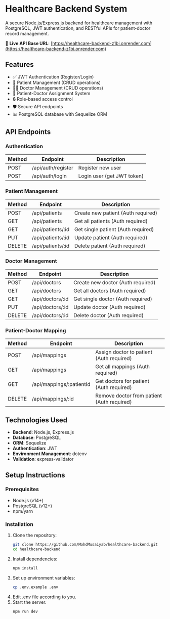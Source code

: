 # Healthcare Backend System

A secure Node.js/Express.js backend for healthcare management with PostgreSQL, JWT authentication, and RESTful APIs for patient-doctor record management.

🚀 **Live API Base URL**: [https://healthcare-backend-z1bi.onrender.com](https://healthcare-backend-z1bi.onrender.com)

## Features

- ✅ JWT Authentication (Register/Login)
- 🏥 Patient Management (CRUD operations)
- 👨‍⚕️ Doctor Management (CRUD operations)
- 🔗 Patient-Doctor Assignment System
- 🔒 Role-based access control
- 🛡️ Secure API endpoints
- 📊 PostgreSQL database with Sequelize ORM

## API Endpoints

### Authentication
| Method | Endpoint          | Description                |
|--------|-------------------|----------------------------|
| POST   | /api/auth/register| Register new user          |
| POST   | /api/auth/login   | Login user (get JWT token) |

### Patient Management
| Method | Endpoint          | Description                     |
|--------|-------------------|---------------------------------|
| POST   | /api/patients     | Create new patient (Auth required) |
| GET    | /api/patients     | Get all patients (Auth required) |
| GET    | /api/patients/:id | Get single patient (Auth required) |
| PUT    | /api/patients/:id | Update patient (Auth required)   |
| DELETE | /api/patients/:id | Delete patient (Auth required)   |

### Doctor Management
| Method | Endpoint         | Description                     |
|--------|------------------|---------------------------------|
| POST   | /api/doctors     | Create new doctor (Auth required) |
| GET    | /api/doctors     | Get all doctors (Auth required) |
| GET    | /api/doctors/:id | Get single doctor (Auth required) |
| PUT    | /api/doctors/:id | Update doctor (Auth required)   |
| DELETE | /api/doctors/:id | Delete doctor (Auth required)   |

### Patient-Doctor Mapping
| Method | Endpoint           | Description                          |
|--------|--------------------|--------------------------------------|
| POST   | /api/mappings      | Assign doctor to patient (Auth required) |
| GET    | /api/mappings      | Get all mappings (Auth required)      |
| GET    | /api/mappings/:patientId | Get doctors for patient (Auth required) |
| DELETE | /api/mappings/:id  | Remove doctor from patient (Auth required) |

## Technologies Used

- **Backend**: Node.js, Express.js
- **Database**: PostgreSQL
- **ORM**: Sequelize
- **Authentication**: JWT
- **Environment Management**: dotenv
- **Validation**: express-validator

## Setup Instructions

### Prerequisites
- Node.js (v14+)
- PostgreSQL (v12+)
- npm/yarn

### Installation
1. Clone the repository:
   ```bash
   git clone https://github.com/MohdMusaiyab/healthcare-backend.git
   cd healthcare-backend

2. Install dependencies:
   ```bash
   npm install

3. Set up environment variables:
   ```bash
   cp .env.example .env

4. Edit .env file according to you.
5. Start the server.
   ```bash
   npm run dev
